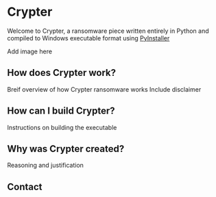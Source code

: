 # Crypter

Welcome to Crypter, a ransomware piece written entirely in Python and compiled to Windows executable format using [PyInstaller](http://www.pyinstaller.org/)

 Add image here

## How does Crypter work?
Breif overview of how Crypter ransomware works
Include disclaimer

## How can I build Crypter?
Instructions on building the executable

## Why was Crypter created?
Reasoning and justification

## Contact
